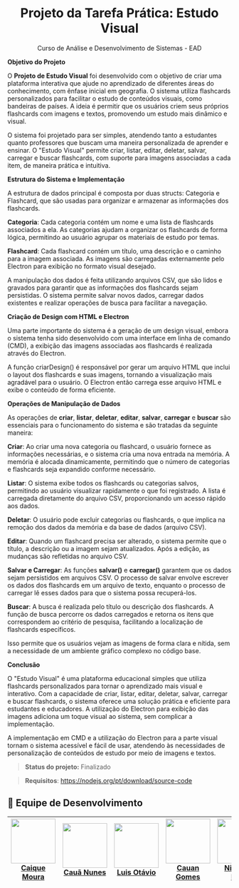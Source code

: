 <h1 align="center">Projeto da Tarefa Prática: Estudo Visual</h1>
<p align="center">Curso de Análise e Desenvolvimento de Sistemas - EAD</p>

**Objetivo do Projeto**

O **Projeto de Estudo Visual** foi desenvolvido com o objetivo de criar uma plataforma interativa que ajude no aprendizado de diferentes áreas do conhecimento, com ênfase inicial em geografia. O sistema utiliza flashcards personalizados para facilitar o estudo de conteúdos visuais, como bandeiras de países. A ideia é permitir que os usuários criem seus próprios flashcards com imagens e textos, promovendo um estudo mais dinâmico e visual.

O sistema foi projetado para ser simples, atendendo tanto a estudantes quanto professores que buscam uma maneira personalizada de aprender e ensinar. O "Estudo Visual" permite criar, listar, editar, deletar, salvar, carregar e buscar flashcards, com suporte para imagens associadas a cada item, de maneira prática e intuitiva.

**Estrutura do Sistema e Implementação**

A estrutura de dados principal é composta por duas structs: Categoria e Flashcard, que são usadas para organizar e armazenar as informações dos flashcards.

**Categoria**: Cada categoria contém um nome e uma lista de flashcards associados a ela. As categorias ajudam a organizar os flashcards de forma lógica, permitindo ao usuário agrupar os materiais de estudo por temas.

**Flashcard**: Cada flashcard contém um título, uma descrição e o caminho para a imagem associada. As imagens são carregadas externamente pelo Electron para exibição no formato visual desejado.

A manipulação dos dados é feita utilizando arquivos CSV, que são lidos e gravados para garantir que as informações dos flashcards sejam persistidas. O sistema permite salvar novos dados, carregar dados existentes e realizar operações de busca para facilitar a navegação.

**Criação de Design com HTML e Electron**

Uma parte importante do sistema é a geração de um design visual, embora o sistema tenha sido desenvolvido com uma interface em linha de comando (CMD), a exibição das imagens associadas aos flashcards é realizada através do Electron. 

A função criarDesign() é responsável por gerar um arquivo HTML que inclui o layout dos flashcards e suas imagens, tornando a visualização mais agradável para o usuário. O Electron então carrega esse arquivo HTML e exibe o conteúdo de forma eficiente.

**Operações de Manipulação de Dados**

As operações de **criar**, **listar**, **deletar**, **editar**, **salvar**, **carregar** e **buscar** são essenciais para o funcionamento do sistema e são tratadas da seguinte maneira:

**Criar**: Ao criar uma nova categoria ou flashcard, o usuário fornece as informações necessárias, e o sistema cria uma nova entrada na memória. A memória é alocada dinamicamente, permitindo que o número de categorias e flashcards seja expandido conforme necessário.

**Listar**: O sistema exibe todos os flashcards ou categorias salvos, permitindo ao usuário visualizar rapidamente o que foi registrado. A lista é carregada diretamente do arquivo CSV, proporcionando um acesso rápido aos dados.

**Deletar**: O usuário pode excluir categorias ou flashcards, o que implica na remoção dos dados da memória e da base de dados (arquivo CSV).

**Editar**: Quando um flashcard precisa ser alterado, o sistema permite que o título, a descrição ou a imagem sejam atualizados. Após a edição, as mudanças são refletidas no arquivo CSV.

**Salvar e Carregar**: As funções **salvar()** e **carregar()** garantem que os dados sejam persistidos em arquivos CSV. O processo de salvar envolve escrever os dados dos flashcards em um arquivo de texto, enquanto o processo de carregar lê esses dados para que o sistema possa recuperá-los.

**Buscar**: A busca é realizada pelo título ou descrição dos flashcards. A função de busca percorre os dados carregados e retorna os itens que correspondem ao critério de pesquisa, facilitando a localização de flashcards específicos.

Isso permite que os usuários vejam as imagens de forma clara e nítida, sem a necessidade de um ambiente gráfico complexo no código base. 

**Conclusão**

O "Estudo Visual" é uma plataforma educacional simples que utiliza flashcards personalizados para tornar o aprendizado mais visual e interativo. Com a capacidade de criar, listar, editar, deletar, salvar, carregar e buscar flashcards, o sistema oferece uma solução prática e eficiente para estudantes e educadores. A utilização do Electron para exibição das imagens adiciona um toque visual ao sistema, sem complicar a implementação.

A implementação em CMD e a utilização do Electron para a parte visual tornam o sistema acessível e fácil de usar, atendendo às necessidades de personalização de conteúdos de estudo por meio de imagens e textos.

> **Status do projeto:** Finalizado

> **Requisitos**: https://nodejs.org/pt/download/source-code

## 👥 Equipe de Desenvolvimento

| [<img src="https://avatars.githubusercontent.com/u/88627696?v=4" width=100><br><strong>Caique Moura</strong></a>](https://github.com/Hideke) | [<img src="https://avatars.githubusercontent.com/u/106976173?v=4" width=100><br><strong>Cauã Nunes</strong></a>](https://github.com/Nun3s01) | [<img src="https://avatars.githubusercontent.com/u/183748742?v=4" width=100><br><strong>Luis Otávio</strong></a>](https://github.com/Luisgb07) | [<img src="https://avatars.githubusercontent.com/u/169729766?v=4" width=100><br><strong>Cauan Gomes</strong></a>](https://github.com/CauanGl) | [<img src="https://avatars.githubusercontent.com/u/167493219?v=4" width=100><br><strong>Nicholas Rosa</strong></a>](https://github.com/NicholasSarachini) | [<img src="https://avatars.githubusercontent.com/u/186329418?v=4" width=100><br><strong>Luis Resende</strong></a>](https://github.com/luisresende77) |
| :---: | :---: | :---: | :---: | :---: | :---: |
